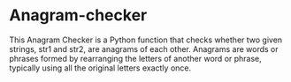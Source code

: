 # Anagram-checker
This Anagram Checker is a Python function that checks whether two given strings, str1 and str2, are anagrams of each other. 
Anagrams are words or phrases formed by rearranging the letters of another word or phrase, typically using all the original letters exactly once.
